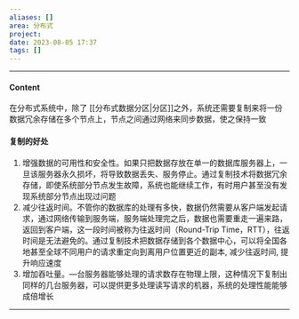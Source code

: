 ```yaml
---
aliases: []
area: 分布式
project: 
date: 2023-08-05 17:37
tags: []
---
```

---
#### Content
在分布式系统中，除了 [[分布式数据分区|分区]]之外，系统还需要复制来将一份数据冗余存储在多个节点上，节点之间通过网络来同步数据，使之保持一致

#### 复制的好处
1. 增强数据的可用性和安全性。如果只把数据存放在单一的数据库服务器上，一旦该服务器永久损坏，将导致数据丢失、服务停止。通过复制技术将数据冗余存储，即使系统部分节点发生故障，系统也能继续工作，有时用户甚至没有发现系统部分节点出现过问题
2. 减少往返时间。不管你的数据库的处理有多快，数据仍然需要从客户端发起请求，通过网络传输到服务端，服务端处理完之后，数据也需要重走一遍来路，返回到客户端，这一段时间被称为往返时间（Round-Trip Time，RTT），往返时间是无法避免的。通过复制技术把数据存储到各个数据中心，可以将全国各地甚至全球不同用户的请求重定向到离用户位置更近的副本, 减少往返时间, 提升响应速度
3. 增加吞吐量。—台服务器能够处理的请求数存在物理上限，这种情况下复制出同样的几台服务器，可以提供更多处理读写请求的机器，系统的处理性能能够成倍增长




---
